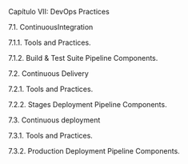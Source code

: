 Capítulo VII: DevOps Practices

7.1. ContinuousIntegration

7.1.1. Tools and Practices.

7.1.2. Build & Test Suite Pipeline Components.

7.2. Continuous Delivery

7.2.1. Tools and Practices.

7.2.2. Stages Deployment Pipeline Components.

7.3. Continuous deployment

7.3.1. Tools and Practices.

7.3.2. Production Deployment Pipeline Components.


